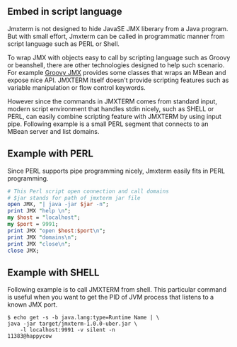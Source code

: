 ## Embed in script language

Jmxterm is not designed to hide JavaSE JMX liberary from a Java program. But with small effort, Jmxterm can be called in programmatic manner from script language such as PERL or Shell.

To wrap JMX with objects easy to call by scripting language such as Groovy or beanshell, there are other technologies designed to help such scenario. For example [Groovy JMX](http://groovy.codehaus.org/Groovy+and+JMX) provides some classes that wraps an MBean and expose nice API. JMXTERM itself doesn't provide scripting features such as variable manipulation or flow control keywords.

However since the commands in JMXTERM comes from standard input, modern script environment that handles stdin nicely, such as SHELL or PERL, can easily combine scripting feature with JMXTERM by using input pipe. Following example is a small PERL segment that connects to an MBean server and list domains.

## Example with PERL

Since PERL supports pipe programming nicely, Jmxterm easily fits in PERL programming.

```perl
# This Perl script open connection and call domains
# $jar stands for path of jmxterm jar file
open JMX, "| java -jar $jar -n";
print JMX "help \n";
my $host = "localhost";
my $port = 9991;
print JMX "open $host:$port\n";
print JMX "domains\n";
print JMX "close\n";
close JMX;
```

## Example with SHELL

Following example is to call JMXTERM from shell. This particular command is useful when you want to get the PID of JVM process that listens to a known JMX port.

```
$ echo get -s -b java.lang:type=Runtime Name | \
java -jar target/jmxterm-1.0.0-uber.jar \
    -l localhost:9991 -v silent -n
11383@happycow
```
